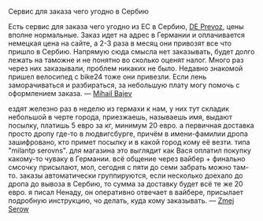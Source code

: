 Сервис для заказа чего угодно в Сербию

Есть сервис для заказа чего угодно из ЕС в Сербию, [DE Prevoz](https://deprevoz.com), цены вполне нормальные.
Заказ идет на адрес в Германии и оплачивается немецкая цена на сайте, а 2-3 раза в месяц они привозят все что пришло в Сербию.
Напрямую сюда смысла нет заказывать, будет долго лежать на таможне и не понятно во сколько оценят налог.
Много раз через них заказывали, проблем никаких не было. Недавно знакомой пришел велосипед с bike24 тоже они привезли.
Если лень заморачиваться и разбираться, за небольшую плату могу помочь с оформлением заказа. — [Mihail Bajev](https://t.me/mbajev)

ездят железно раз в неделю из гермахи к нам, у них тут складик небольшой в черте города, приезжаешь, называешь имя,
выдают посылку, платишь 5 евро за кг, минимум 20 евро. а первичная доставка просто дропу где-то в людвигсбурге,
причём в имени-фамилии дропа зашифровано, кто примет посылку и в какой город кому её везти. типа "milantp serovns".
для магазина это выглядит как Вася оплатил покупку какому-то чуваку в Германии.
всё общение через вайбер + финально смсочку присылают, мол, сегодня с пяти до семи забрать можно там-то.
заказы автоматически группируются, если несколько доехало до дропа до вывоза в Сербию, то сумма за доставку будет всё те же 20 евро.
я писал Ненаду, он оперативно отвечает в вайбере, присылает подробную инструкцию, чо делать, куда кому заказывать. — [Zmej Serow](https://t.me/zmejserow)
